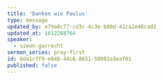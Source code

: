 ```yaml
---
title: 'Danken wie Paulus'
type: message
updated_by: e79a8c77-cd3c-4c3e-b80d-41ca2e46cad2
updated_at: 1612288764
speaker:
  - simon-garrecht
sermon_series: pray-first
id: 6da1cff9-e048-44c6-8651-50982a3eaf01
published: false
---
```

